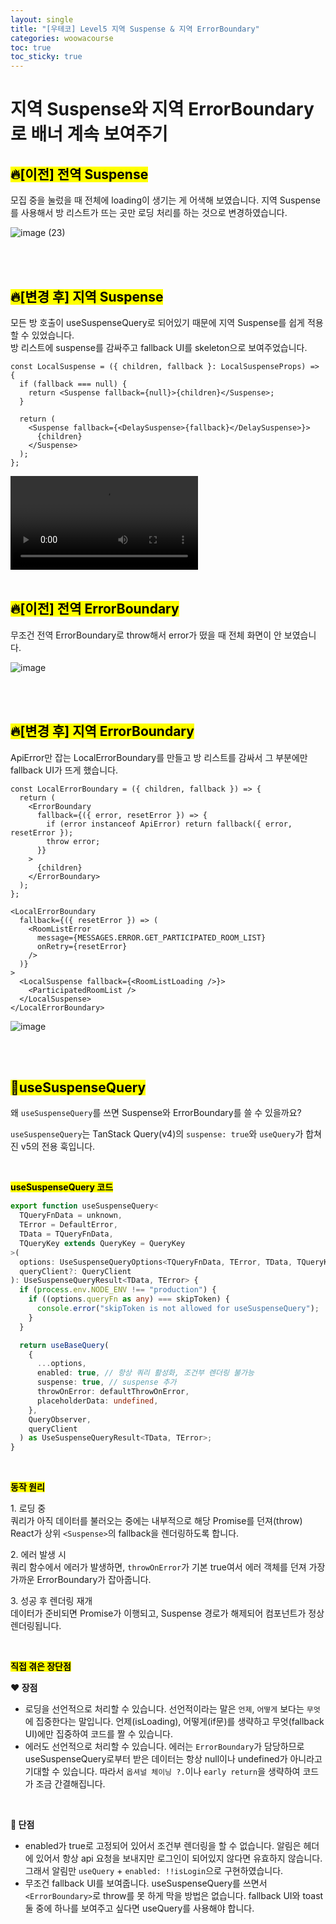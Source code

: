 ```yaml
---
layout: single
title: "[우테코] Level5 지역 Suspense & 지역 ErrorBoundary"
categories: woowacourse
toc: true
toc_sticky: true
---
```


# 지역 Suspense와 지역 ErrorBoundary로 배너 계속 보여주기

## <mark class="pink">🔥[이전] 전역 Suspense</mark>

모집 중을 눌렀을 때 전체에 loading이 생기는 게 어색해 보였습니다. 지역 Suspense를 사용해서 방 리스트가 뜨는 곳만 로딩 처리를 하는 것으로 변경하였습니다.

![image (23)](https://github.com/user-attachments/assets/ea2bca2b-867e-4b65-a9b0-82014a9ff618)

<br>
<br>

## <mark class="pink">🔥[변경 후] 지역 Suspense</mark>

모든 방 호출이 useSuspenseQuery로 되어있기 때문에 지역 Suspense를 쉽게 적용할 수 있었습니다.  
방 리스트에 suspense를 감싸주고 fallback UI를 skeleton으로 보여주었습니다.

```tsx
const LocalSuspense = ({ children, fallback }: LocalSuspenseProps) => {
  if (fallback === null) {
    return <Suspense fallback={null}>{children}</Suspense>;
  }

  return (
    <Suspense fallback={<DelaySuspense>{fallback}</DelaySuspense>}>
      {children}
    </Suspense>
  );
};
```

<video controls>
  <source src="https://github.com/user-attachments/assets/b0e0d7ec-55d9-413b-82b0-059a602f9441" type="video/mp4">
</video>

<br>
<br>

## <mark class="pink">🔥[이전] 전역 ErrorBoundary</mark>

무조건 전역 ErrorBoundary로 throw해서 error가 떴을 때 전체 화면이 안 보였습니다.

![image](https://github.com/user-attachments/assets/14fea589-e1a2-4d39-a744-4420d8120ddc)

<br>
<br>

## <mark class="pink">🔥[변경 후] 지역 ErrorBoundary</mark>

ApiError만 잡는 LocalErrorBoundary를 만들고 방 리스트를 감싸서 그 부분에만 fallback UI가 뜨게 했습니다.

```tsx
const LocalErrorBoundary = ({ children, fallback }) => {
  return (
    <ErrorBoundary
      fallback={({ error, resetError }) => {
        if (error instanceof ApiError) return fallback({ error, resetError });
        throw error;
      }}
    >
      {children}
    </ErrorBoundary>
  );
};
```

```tsx
<LocalErrorBoundary
  fallback={({ resetError }) => (
    <RoomListError
      message={MESSAGES.ERROR.GET_PARTICIPATED_ROOM_LIST}
      onRetry={resetError}
    />
  )}
>
  <LocalSuspense fallback={<RoomListLoading />}>
    <ParticipatedRoomList />
  </LocalSuspense>
</LocalErrorBoundary>
```

![image](https://github.com/user-attachments/assets/32ff6313-3057-4c6d-a5d6-81ca0de81d4f)

<br>
<br>

## <mark class="pink">📌useSuspenseQuery</mark>

왜 `useSuspenseQuery`를 쓰면 Suspense와 ErrorBoundary를 쓸 수 있을까요?

`useSuspenseQuery`는 TanStack Query(v4)의 `suspense: true`와 `useQuery`가 합쳐진 v5의 전용 훅입니다.

<br>

**<mark class="yellow">useSuspenseQuery 코드</mark>**

```ts
export function useSuspenseQuery<
  TQueryFnData = unknown,
  TError = DefaultError,
  TData = TQueryFnData,
  TQueryKey extends QueryKey = QueryKey
>(
  options: UseSuspenseQueryOptions<TQueryFnData, TError, TData, TQueryKey>,
  queryClient?: QueryClient
): UseSuspenseQueryResult<TData, TError> {
  if (process.env.NODE_ENV !== "production") {
    if ((options.queryFn as any) === skipToken) {
      console.error("skipToken is not allowed for useSuspenseQuery");
    }
  }

  return useBaseQuery(
    {
      ...options,
      enabled: true, // 항상 쿼리 활성화, 조건부 렌더링 불가능
      suspense: true, // suspense 추가
      throwOnError: defaultThrowOnError,
      placeholderData: undefined,
    },
    QueryObserver,
    queryClient
  ) as UseSuspenseQueryResult<TData, TError>;
}
```

<br>

**<mark class="yellow">동작 원리</mark>**

1\. 로딩 중  
쿼리가 아직 데이터를 불러오는 중에는 내부적으로 해당 Promise를 던져(throw) React가 상위 `<Suspense>`의 fallback을 렌더링하도록 합니다.

2\. 에러 발생 시  
쿼리 함수에서 에러가 발생하면, `throwOnError`가 기본 true여서 에러 객체를 던져 가장 가까운 ErrorBoundary가 잡아줍니다.

3\. 성공 후 렌더링 재개  
데이터가 준비되면 Promise가 이행되고, Suspense 경로가 해제되어 컴포넌트가 정상 렌더링됩니다.

<br>

**<mark class="yellow">직접 겪은 장단점</mark>**

**❤ 장점**

- 로딩을 선언적으로 처리할 수 있습니다. 선언적이라는 말은 `언제`, `어떻게` 보다는 `무엇`에 집중한다는 말입니다. 언제(isLoading), 어떻게(if문)를 생략하고 무엇(fallback UI)에만 집중하여 코드를 짤 수 있습니다.
- 에러도 선언적으로 처리할 수 있습니다. 에러는 `ErrorBoundary`가 담당하므로 useSuspenseQuery로부터 받은 데이터는 항상 null이나 undefined가 아니라고 기대할 수 있습니다. 따라서 `옵셔널 체이닝 ?.`이나 `early return`을 생략하여 코드가 조금 간결해집니다.

<br>

**🤔 단점**

- enabled가 true로 고정되어 있어서 조건부 렌더링을 할 수 없습니다. 알림은 헤더에 있어서 항상 api 요청을 보내지만 로그인이 되어있지 않다면 유효하지 않습니다. 그래서 알림만 `useQuery` + `enabled: !!isLogin`으로 구현하였습니다.
- 무조건 fallback UI를 보여줍니다. useSuspenseQuery를 쓰면서 `<ErrorBoundary>`로 throw를 못 하게 막을 방법은 없습니다. fallback UI와 toast 둘 중에 하나를 보여주고 싶다면 useQuery를 사용해야 합니다.
